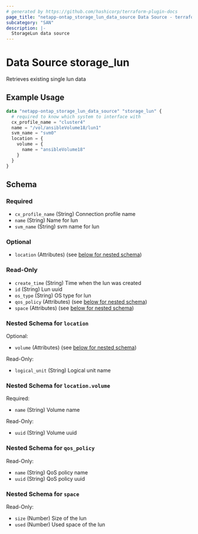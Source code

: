 ```yaml
---
# generated by https://github.com/hashicorp/terraform-plugin-docs
page_title: "netapp-ontap_storage_lun_data_source Data Source - terraform-provider-netapp-ontap"
subcategory: "SAN"
description: |-
  StorageLun data source
---
```


# Data Source storage_lun

Retrieves existing single lun data

## Example Usage
```terraform
data "netapp-ontap_storage_lun_data_source" "storage_lun" {
  # required to know which system to interface with
  cx_profile_name = "cluster4"
  name = "/vol/ansibleVolume18/lun1"
  svm_name = "svm0"
  location = {
    volume = {
      name = "ansibleVolume18"
    }
  }
}
```



<!-- schema generated by tfplugindocs -->
## Schema

### Required

- `cx_profile_name` (String) Connection profile name
- `name` (String) Name for lun
- `svm_name` (String) svm name for lun

### Optional

- `location` (Attributes) (see [below for nested schema](#nestedatt--location))

### Read-Only

- `create_time` (String) Time when the lun was created
- `id` (String) Lun uuid
- `os_type` (String) OS type for lun
- `qos_policy` (Attributes) (see [below for nested schema](#nestedatt--qos_policy))
- `space` (Attributes) (see [below for nested schema](#nestedatt--space))

<a id="nestedatt--location"></a>
### Nested Schema for `location`

Optional:

- `volume` (Attributes) (see [below for nested schema](#nestedatt--location--volume))

Read-Only:

- `logical_unit` (String) Logical unit name

<a id="nestedatt--location--volume"></a>
### Nested Schema for `location.volume`

Required:

- `name` (String) Volume name

Read-Only:

- `uuid` (String) Volume uuid



<a id="nestedatt--qos_policy"></a>
### Nested Schema for `qos_policy`

Read-Only:

- `name` (String) QoS policy name
- `uuid` (String) QoS policy uuid


<a id="nestedatt--space"></a>
### Nested Schema for `space`

Read-Only:

- `size` (Number) Size of the lun
- `used` (Number) Used space of the lun


